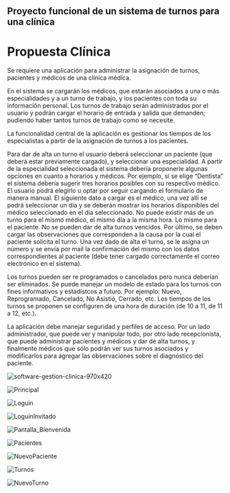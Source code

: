 ## Proyecto funcional de un sistema de turnos para una clínica

# Propuesta Clínica

Se requiere una aplicación para administrar la asignación de turnos, pacientes y médicos de una
clínica médica.

En el sistema se cargarán los médicos, que estarán asociados a una o más especialidades y a un
turno de trabajo, y los pacientes con toda su información personal. Los turnos de trabajo serán
administrados por el usuario y podrán cargar el horario de entrada y salida que demanden;
pudiendo haber tantos turnos de trabajo como se necesite.

La funcionalidad central de la aplicación es gestionar los tiempos de los especialistas a partir de la
asignación de turnos a los pacientes.

Para dar de alta un turno el usuario deberá seleccionar un paciente (que deberá estar previamente cargado), y seleccionar una especialidad. A partir de la especialidad seleccionada el sistema debería proponerle algunas opciones en cuanto a horarios y médicos. Por ejemplo, si se elige “Dentista” el sistema debería sugerir tres horarios posibles con su respectivo médico. El usuario podrá elegirlo u optar por seguir cargando el formulario de manera manual. El siguiente dato a cargar es el médico, una vez allí se podrá seleccionar un día y se deberán mostrar los horarios disponibles del médico seleccionado en el día seleccionado.
No puede existir más de un turno para el mismo médico, el mismo día a la misma hora. Lo mismo
para el paciente. No se pueden dar de alta turnos vencidos. Por último, se deben cargar las
observaciones que corresponden a la causa por la cual el paciente solicita el turno. Una vez dado
de alta el turno, se le asigna un número y se envía por mail la confirmación del mismo con los
datos correspondientes al paciente (debe tener cargado correctamente el correo electrónico en el
sistema).

Los turnos pueden ser re programados o cancelados pero nunca deberían ser eliminados.
Se puede manejar un modelo de estado para los turnos con fines informativos y estadístcos a futuro. Por ejemplo: Nuevo, Reprogramado, Cancelado, No Asistió, Cerrado, etc.
Los tiempos de los turnos se proponen se configuren de una hora de duración (de 10 a 11, de 11
a 12, etc.).

La aplicación debe manejar seguridad y perfiles de acceso. Por un lado administrador, que puede
ver y manipular todo, por otro lado recepcionista, que puede administrar pacientes y médicos y
dar de alta turnos, y finalmente médicos que sólo podrán ver sus turnos asociados y modificarlos para agregar las observaciones sobre el diagnóstico del paciente.

![software-gestion-clinica-970x420](https://user-images.githubusercontent.com/84431245/196691760-8b4e56c8-fad0-4391-bd8b-8cc521552899.jpg)

![Principal](https://user-images.githubusercontent.com/84431245/220785935-45e95318-d093-48e5-b19a-d21134764317.png)

![Loguin](https://user-images.githubusercontent.com/84431245/220785979-6f08c729-238c-4bfd-864f-7690de000cca.png)

![LoguinInvitado](https://user-images.githubusercontent.com/84431245/220786000-2324001e-1c83-4266-bc94-5951b30c66d0.png)

![Pantalla_Bienvenida](https://user-images.githubusercontent.com/84431245/220786020-7eebf278-48f5-4312-92e1-e767cc35f5d3.png)

![Pacientes](https://user-images.githubusercontent.com/84431245/220786058-88191fc2-5d0f-46f4-a003-87090c517e00.png)

![NuevoPaciente](https://user-images.githubusercontent.com/84431245/220786084-415ca52a-95aa-45b6-93da-84f2f72ec592.png)

![Turnos](https://user-images.githubusercontent.com/84431245/220786116-5af25b42-3f4d-4132-9264-8bb0d3e89402.png)

![NuevoTurno](https://user-images.githubusercontent.com/84431245/220786129-9f2d1aab-3c7b-4fb8-8389-ec9f521bbcbf.png)










